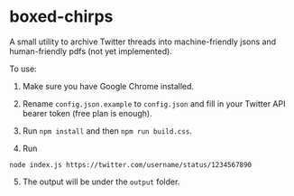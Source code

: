 # boxed-chirps
A small utility to archive Twitter threads into machine-friendly jsons and human-friendly pdfs (not yet implemented).

To use:

1. Make sure you have Google Chrome installed.

2. Rename `config.json.example` to `config.json` and fill in your Twitter API bearer token (free plan is enough).

3. Run `npm install` and then `npm run build.css`.

4. Run
```
node index.js https://twitter.com/username/status/1234567890
```

5. The output will be under the `output` folder.